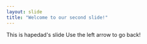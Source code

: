 ```yaml
---
layout: slide
title: "Welcome to our second slide!"
---
```

This is hapedad's slide
Use the left arrow to go back!
